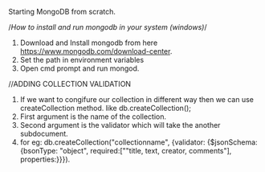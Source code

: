 Starting MongoDB from scratch.

/*How to install and run mongodb in your system (windows)*/
1. Download and Install mongodb from here https://www.mongodb.com/download-center.
2. Set the path in environment variables
3. Open cmd prompt and run mongod.


<!-- Syntax for writting mongodb will change for different drivers like nodejs, python etc  -->
//ADDING COLLECTION VALIDATION 
1. If we want to congifure our collection in different way then we can use createCollection method. like db.createCollection();
2. First argument is the name of the collection.
3. Second argument is the validator which will take the another subdocument.
4. for eg: db.createCollection("collectionname", {validator: {$jsonSchema: {bsonType: "object", required:[""title, text, creator, comments"], properties:}}}).